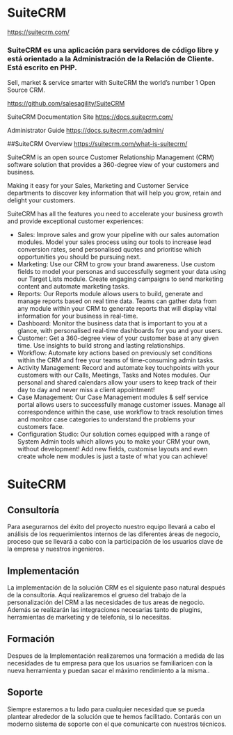 # SuiteCRM
https://suitecrm.com/ 
### SuiteCRM es una aplicación para servidores de código libre y está orientado a la Administración de la Relación de Cliente. Está escrito en PHP. 
Sell, market & service smarter with SuiteCRM the world’s number 1 Open Source CRM. 

https://github.com/salesagility/SuiteCRM

SuiteCRM Documentation Site
https://docs.suitecrm.com/

Administrator Guide 
https://docs.suitecrm.com/admin/

##SuiteCRM Overview
https://suitecrm.com/what-is-suitecrm/

SuiteCRM is an open source Customer Relationship Management (CRM) software solution that provides a 360-degree view of your customers and business.

Making it easy for your Sales, Marketing and Customer Service departments to discover key information that will help you grow, retain and delight your customers.

SuiteCRM has all the features you need to accelerate your business growth and provide exceptional customer experiences:
* Sales: Improve sales and grow your pipeline with our sales automation modules. Model your sales process using our tools to increase lead conversion rates, send personalised quotes and prioritise which opportunities you should be pursuing next.
* Marketing: Use our CRM to grow your brand awareness. Use custom fields to model your personas and successfully segment your data using our Target Lists module. Create engaging campaigns to send marketing content and automate marketing tasks.
* Reports: Our Reports module allows users to build, generate and manage reports based on real time data. Teams can gather data from any module within your CRM to generate reports that will display vital information for your business in real-time.
* Dashboard: Monitor the business data that is important to you at a glance, with personalised real-time dashboards for you and your users.
* Customer: Get a 360-degree view of your customer base at any given time. Use insights to build strong and lasting relationships.
* Workflow: Automate key actions based on previously set conditions within the CRM and free your teams of time-consuming admin tasks.
* Activity Management: Record and automate key touchpoints with your customers with our Calls, Meetings, Tasks and Notes modules. Our personal and shared calendars allow your users to keep track of their day to day and never miss a client appointment!
* Case Management: Our Case Management modules & self service portal allows users to successfully manage customer issues. Manage all correspondence within the case, use workflow to track resolution times and monitor case categories to understand the problems your customers face.
* Configuration Studio: Our solution comes equipped with a range of System Admin tools which allows you to make your CRM your own, without development! Add new fields, customise layouts and even create whole new modules is just a taste of what you can achieve!




# SuiteCRM

## Consultoría
Para asegurarnos del éxito del proyecto nuestro equipo llevará a cabo el análisis de los requerimientos internos de las diferentes áreas de negocio, proceso que se llevará a cabo con la participación de los usuarios clave de la empresa y nuestros ingenieros.
 
## Implementación

La implementación de la solución CRM es el siguiente paso natural después de la consultoría. Aquí realizaremos el grueso del trabajo de la personalización del CRM a las necesidades de tus areas de negocio. Además se realizarán las integraciones necesarias tanto de plugins, herramientas de marketing y de telefonía, si lo necesitas.

## Formación

Despues de la Implementación realizaremos una formación a medida de las necesidades de tu empresa para que los usuarios se familiaricen con la nueva herramienta y puedan sacar el máximo rendimiento a la misma..

## Soporte
Siempre estaremos a tu lado para cualquier necesidad que se pueda plantear alrededor de la solución que te hemos facilitado. Contarás con un moderno sistema de soporte con el que comunicarte con nuestros técnicos.







